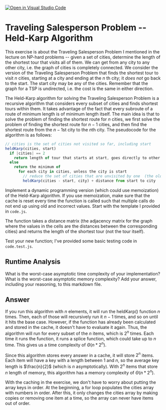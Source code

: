 [![Open in Visual Studio Code](https://classroom.github.com/assets/open-in-vscode-718a45dd9cf7e7f842a935f5ebbe5719a5e09af4491e668f4dbf3b35d5cca122.svg)](https://classroom.github.com/online_ide?assignment_repo_id=11730541&assignment_repo_type=AssignmentRepo)
# Traveling Salesperson Problem -- Held-Karp Algorithm

This exercise is about the Traveling Salesperson Problem I mentioned in the
lecture on NP-hard problems -- given a set of cities, determine the length of
the shortest tour that visits all of them. We can get from any city to any other
city, i.e. the graph of cities is completely connected. We consider the version
of the Traveling Salesperson Problem that finds the shortest tour to visit $n$
cities, starting at a city and ending at the $n$ th city; it *does not* go
back to the start. The start city may be any of the cities. Remember that the
graph for a TSP is undirected, i.e. the cost is the same in either direction.

The Held-Karp algorithm for solving the Traveling Salesperson Problem is a
recursive algorithm that considers every subset of cities and finds shortest
tours within them. It takes advantage of the fact that every subroute of a route
of minimum length is of minimum length itself. The main idea is that to solve
the problem of finding the shortest route for $n$ cities, we first solve the
problem of finding the shortest route for $n-1$ cities, and then find the
shortest route from the $n-1$st city to the $n$th city. The pseudocode for the
algorithm is as follows:

```javascript
// cities is the set of cities not visited so far, including start
heldKarp(cities, start)
  if |cities| == 2
    return length of tour that starts at start, goes directly to other city in cities
  else
    return the minimum of
      for each city in cities, unless the city is start
        // reduce the set of cities that are unvisited by one  (the old start), set the new start, add on the distance from old start to new start
        heldKarp(cities - start, city) + distance from start to city
```

Implement a dynamic programming version (which could use memoization) of the
Held-Karp algorithm. If you use memoization, make sure that the cache is reset
every time the function is called such that multiple calls do not end up using
old and incorrect values. Start with the template I provided in `code.js`.

The function takes a distance matrix (the adjacency matrix for the graph where
the values in the cells are the distances between the corresponding cities) and
returns the length of the shortest tour (not the tour itself).

Test your new function; I've provided some basic testing code in `code.test.js`.

## Runtime Analysis

What is the worst-case asymptotic time complexity of your implementation? What
is the worst-case asymptotic memory complexity? Add your answer, including your
reasoning, to this markdown file.

## Answer

If you run this algorithm with $n$ elements, it will run the heldKarp() function $n$ times.  Then, each of those will recursively run it $n - 1$ times, and so on until it hits the base case.  However, if the function has already been calculated and stored in the cache, it doesn't have to evaluate it again.  Thus, the algorithm will run for every subset of the $n$ items, which is $2^n$ times.  Each time it runs the function, it runs a splice function, which could take up to $n$ time.  This gives us a time complexity of $\Theta(n * 2^n)$.

Since this algorithm stores every answer in a cache, it will store $2^n$ items.  Each item will have a key with a length between $1$ and $n$, so the average key length is $\frac{n}{2}$ (which is $n$ asymptotically).  With $2^n$ items that store $n$ length of memory, this algorithm has a memory complexity of $\Theta(n * 2^n)$.

With the caching in the exercise, we don't have to worry about putting the array keys in order.  At the beginning, a for loop populates the cities array with numbers in order.  After this, it only changes the cities array by making copies or removing one item at a time, so the array can never have items out of order.

